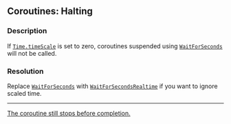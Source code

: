 ## Coroutines: Halting
### Description
If [`Time.timeScale`](https://docs.unity3d.com/ScriptReference/Time-timeScale.html) is set to zero, coroutines suspended using [`WaitForSeconds`](https://docs.unity3d.com/ScriptReference/WaitForSeconds.html) will not be called.
### Resolution
Replace [`WaitForSeconds`](https://docs.unity3d.com/ScriptReference/WaitForSeconds.html) with [`WaitForSecondsRealtime`](https://docs.unity3d.com/ScriptReference/WaitForSecondsRealtime.html) if you want to ignore scaled time.

---  
[The coroutine still stops before completion.](Overload.md)